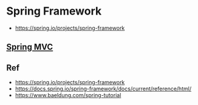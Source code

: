 # Spring Framework

* https://spring.io/projects/spring-framework

## [Spring MVC](https://github.com/shamy1st/spring-mvc)

## Ref
* https://spring.io/projects/spring-framework
* https://docs.spring.io/spring-framework/docs/current/reference/html/
* https://www.baeldung.com/spring-tutorial
